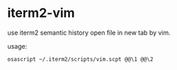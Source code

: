 # iterm2-vim
use iterm2 semantic history open file in new tab by vim.

usage:
  
`osascript ~/.iterm2/scripts/vim.scpt @@\1 @@\2`
